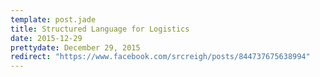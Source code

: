 ```yaml
---
template: post.jade
title: Structured Language for Logistics
date: 2015-12-29
prettydate: December 29, 2015
redirect: "https://www.facebook.com/srcreigh/posts/844737675638994"
---
```

